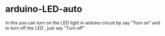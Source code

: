 # arduino-LED-auto
In this you can turn on the LED light in arduino circuit by say "Turn on" and to turn off the LED , just say "Turn off"

